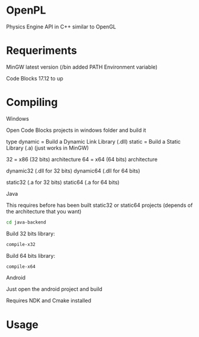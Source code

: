 # OpenPL
 Physics Engine API in C++ similar to OpenGL

# Requeriments

MinGW latest version (/bin added PATH Environment variable)

Code Blocks 17.12 to up

# Compiling

Windows

Open Code Blocks projects in windows folder and build it

<type><arch>

type
dynamic = Build a Dynamic Link Library (.dll)
static = Build a Static Library (.a) (just works in MinGW)

32 = x86 (32 bits) architecture
64 = x64 (64 bits) architecture

dynamic32 (.dll for 32 bits)
dynamic64 (.dll for 64 bits)

static32 (.a for 32 bits)
static64 (.a for 64 bits)

Java

This requires before has been built static32 or static64 projects (depends of the architecture that you want)

```bash
cd java-backend
```

Build 32 bits library:
```bash
compile-x32
```
Build 64 bits library:
```bash
compile-x64
```

Android

Just open the android project and build

Requires NDK and Cmake installed

# Usage

